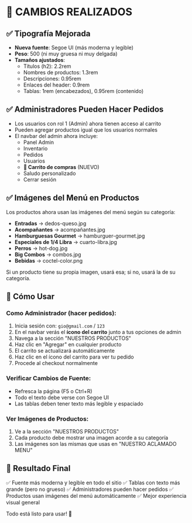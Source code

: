 # 🎨 CAMBIOS REALIZADOS

## ✅ Tipografía Mejorada
- **Nueva fuente**: Segoe UI (más moderna y legible)
- **Peso**: 500 (ni muy gruesa ni muy delgada)
- **Tamaños ajustados**:
  - Títulos (h2): 2.2rem
  - Nombres de productos: 1.3rem
  - Descripciones: 0.95rem
  - Enlaces del header: 0.9rem
  - Tablas: 1rem (encabezados), 0.95rem (contenido)

## ✅ Administradores Pueden Hacer Pedidos
- Los usuarios con rol 1 (Admin) ahora tienen acceso al carrito
- Pueden agregar productos igual que los usuarios normales
- El navbar del admin ahora incluye:
  - Panel Admin
  - Inventario
  - Pedidos
  - Usuarios
  - **🛒 Carrito de compras** (NUEVO)
  - Saludo personalizado
  - Cerrar sesión

## ✅ Imágenes del Menú en Productos
Los productos ahora usan las imágenes del menú según su categoría:
- **Entradas** → dedos-queso.jpg
- **Acompañantes** → acompañantes.jpg
- **Hamburguesas Gourmet** → hamburguer-gourmet.jpg
- **Especiales de 1/4 Libra** → cuarto-libra.jpg
- **Perros** → hot-dog.jpg
- **Big Combos** → combos.jpg
- **Bebidas** → coctel-color.png

Si un producto tiene su propia imagen, usará esa; si no, usará la de su categoría.

## 📝 Cómo Usar

### Como Administrador (hacer pedidos):
1. Inicia sesión con: `gio@gmail.com` / `123`
2. En el navbar verás el **ícono del carrito** junto a tus opciones de admin
3. Navega a la sección "NUESTROS PRODUCTOS"
4. Haz clic en "Agregar" en cualquier producto
5. El carrito se actualizará automáticamente
6. Haz clic en el ícono del carrito para ver tu pedido
7. Procede al checkout normalmente

### Verificar Cambios de Fuente:
- Refresca la página (F5 o Ctrl+R)
- Todo el texto debe verse con Segoe UI
- Las tablas deben tener texto más legible y espaciado

### Ver Imágenes de Productos:
1. Ve a la sección "NUESTROS PRODUCTOS"
2. Cada producto debe mostrar una imagen acorde a su categoría
3. Las imágenes son las mismas que usas en "NUESTRO ACLAMADO MENU"

## 🎯 Resultado Final

✅ Fuente más moderna y legible en todo el sitio
✅ Tablas con texto más grande (pero no grueso)
✅ Administradores pueden hacer pedidos
✅ Productos usan imágenes del menú automáticamente
✅ Mejor experiencia visual general

Todo está listo para usar! 🚀
